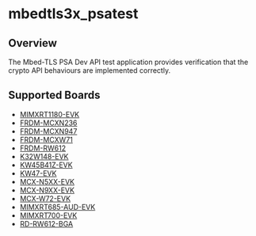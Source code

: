 # mbedtls3x_psatest

## Overview

The Mbed-TLS PSA Dev API test application provides verification that the crypto
API behaviours are implemented correctly.

## Supported Boards
- [MIMXRT1180-EVK](../../_boards/evkmimxrt1180/mbedtls3x_examples/mbedtls3x_psatest/example_board_readme.md)
- [FRDM-MCXN236](../../_boards/frdmmcxn236/mbedtls3x_examples/mbedtls3x_psatest/example_board_readme.md)
- [FRDM-MCXN947](../../_boards/frdmmcxn947/mbedtls3x_examples/mbedtls3x_psatest/example_board_readme.md)
- [FRDM-MCXW71](../../_boards/frdmmcxw71/mbedtls3x_examples/mbedtls3x_psatest/example_board_readme.md)
- [FRDM-RW612](../../_boards/frdmrw612/mbedtls3x_examples/mbedtls3x_psatest/example_board_readme.md)
- [K32W148-EVK](../../_boards/k32w148evk/mbedtls3x_examples/mbedtls3x_psatest/example_board_readme.md)
- [KW45B41Z-EVK](../../_boards/kw45b41zevk/mbedtls3x_examples/mbedtls3x_psatest/example_board_readme.md)
- [KW47-EVK](../../_boards/kw47evk/mbedtls3x_examples/mbedtls3x_psatest/example_board_readme.md)
- [MCX-N5XX-EVK](../../_boards/mcxn5xxevk/mbedtls3x_examples/mbedtls3x_psatest/example_board_readme.md)
- [MCX-N9XX-EVK](../../_boards/mcxn9xxevk/mbedtls3x_examples/mbedtls3x_psatest/example_board_readme.md)
- [MCX-W72-EVK](../../_boards/mcxw72evk/mbedtls3x_examples/mbedtls3x_psatest/example_board_readme.md)
- [MIMXRT685-AUD-EVK](../../_boards/mimxrt685audevk/mbedtls3x_examples/mbedtls3x_psatest/example_board_readme.md)
- [MIMXRT700-EVK](../../_boards/mimxrt700evk/mbedtls3x_examples/mbedtls3x_psatest/example_board_readme.md)
- [RD-RW612-BGA](../../_boards/rdrw612bga/mbedtls3x_examples/mbedtls3x_psatest/example_board_readme.md)
